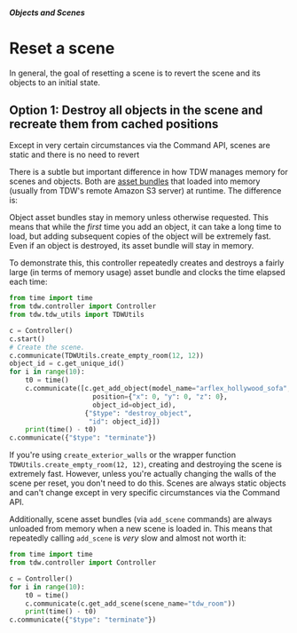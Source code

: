 ##### Objects and Scenes

# Reset a scene

In general, the goal of resetting a scene is to revert the scene and its objects to an initial state. 

## Option 1: Destroy all objects in the scene and recreate them from cached positions



Except in very certain circumstances via the Command API, scenes are static and there is no need to revert 

There is a subtle but important difference in how TDW manages memory for scenes and objects. Both are [asset bundles](https://docs.unity3d.com/Manual/AssetBundlesIntro.html) that loaded into memory (usually from TDW's remote Amazon S3 server) at runtime. The difference is:

Object asset bundles stay in memory unless otherwise requested. This means that while the *first* time you add an object, it can take a long time to load, but adding subsequent copies of the object will be extremely fast. Even if an object is destroyed, its asset bundle will stay in memory.

To demonstrate this, this controller repeatedly creates and destroys a fairly large (in terms of memory usage) asset bundle and clocks the time elapsed each time:

```python
from time import time
from tdw.controller import Controller
from tdw.tdw_utils import TDWUtils

c = Controller()
c.start()
# Create the scene.
c.communicate(TDWUtils.create_empty_room(12, 12))
object_id = c.get_unique_id()
for i in range(10):
    t0 = time()
    c.communicate([c.get_add_object(model_name="arflex_hollywood_sofa",
                     position={"x": 0, "y": 0, "z": 0},
                     object_id=object_id),
                   {"$type": "destroy_object",
                    "id": object_id}])
    print(time() - t0)
c.communicate({"$type": "terminate"})
```

If you're using `create_exterior_walls` or the wrapper function `TDWUtils.create_empty_room(12, 12)`, creating and destroying the scene is extremely fast. However, unless you're actually changing the walls of the scene per reset, you don't need to do this. Scenes are always static objects and can't change except in very specific circumstances via the Command API.

Additionally, scene asset bundles (via `add_scene` commands) are always unloaded from memory when a new scene is loaded in. This means that repeatedly calling `add_scene` is *very* slow and almost not worth it:

```python
from time import time
from tdw.controller import Controller

c = Controller()
for i in range(10):
    t0 = time()
    c.communicate(c.get_add_scene(scene_name="tdw_room"))
    print(time() - t0)
c.communicate({"$type": "terminate"})
```

 